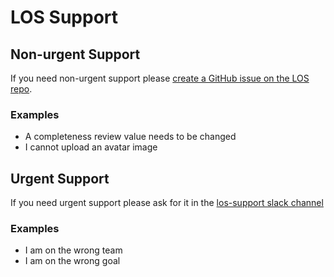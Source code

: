 # LOS Support


## Non-urgent Support

If you need non-urgent support please [create a GitHub issue on the LOS repo](https://github.com/LearnersGuild/los/issues/new).

### Examples

- A completeness review value needs to be changed
- I cannot upload an avatar image

## Urgent Support

If you need urgent support please ask for it in the [los-support slack channel](https://learnersguild.slack.com/messages/C4X8T7UBT/)

### Examples

- I am on the wrong team
- I am on the wrong goal
